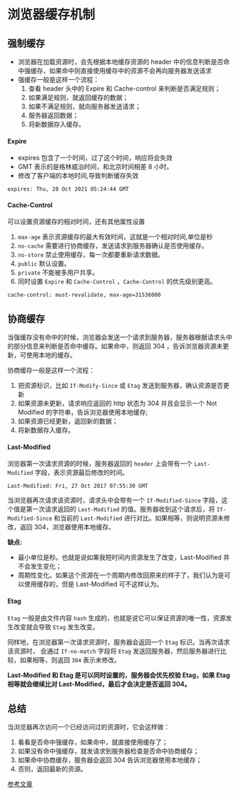 # 浏览器缓存机制

##

## 强制缓存

- 浏览器在加载资源时，会先根据本地缓存资源的 header 中的信息判断是否命中强缓存，如果命中则直接使用缓存中的资源不会再向服务器发送请求
- 强缓存一般是这样一个流程：
  1. 查看 header 头中的 Expire 和 Cache-control 来判断是否满足规则；
  2. 如果满足规则，就返回缓存的数据；
  3. 如果不满足规则，就向服务器发送请求；
  4. 服务器返回数据；
  5. 将新数据存入缓存。

#### Expire

- expires 包含了一个时间，过了这个时间，响应将会失效
- GMT 表示的是格林威治时间，和北京时间相差 8 小时。
- 修改了客户端的本地时间,导致判断缓存失效

```
expires: Thu, 28 Oct 2021 05:24:44 GMT
```

#### Cache-Control

可以设置资源缓存的相对时间，还有其他属性设置

1. `max-age` 表示资源缓存的最大有效时间，这就是一个相对时间,单位是秒
2. `no-cache` 需要进行协商缓存，发送请求到服务器确认是否使用缓存。
3. `no-store` 禁止使用缓存，每一次都要重新请求数据。
4. `public` 默认设置。
5. `private` 不能被多用户共享。
6. 同时设置 `Expire` 和 `Cache-Control` ，`Cache-Control` 的优先级别更高。

```
cache-control: must-revalidate, max-age=31536000
```

## 协商缓存

当强缓存没有命中的时候，浏览器会发送一个请求到服务器，服务器根据请求头中的部分信息来判断是否命中缓存。如果命中，则返回 304 ，告诉浏览器资源未更新，可使用本地的缓存。

协商缓存一般是这样一个流程：

1. 把资源标识，比如 `If-Modify-Since` 或 `Etag` 发送到服务器，确认资源是否更新
2. 如果资源未更新，请求响应返回的 http 状态为 304 并且会显示一个 Not Modified 的字符串，告诉浏览器使用本地缓存;
3. 如果资源已经更新，返回新的数据；
4. 将新数据存入缓存。

#### Last-Modified

浏览器第一次请求资源的时候，服务器返回的 `header` 上会带有一个 `Last-Modified` 字段，表示资源最后修改的时间。

```
Last-Modified: Fri, 27 Oct 2017 07:55:30 GMT
```

当浏览器再次请求该资源时，请求头中会带有一个 `If-Modified-Since` 字段，这个值是第一次请求返回的 `Last-Modified` 的值。服务器收到这个请求后，将 `If-Modified-Since` 和当前的 `Last-Modified` 进行对比。如果相等，则说明资源未修改，返回 304，浏览器使用本地缓存。

**缺点:**

- 最小单位是秒。也就是说如果我短时间内资源发生了改变，Last-Modified 并不会发生变化；
- 周期性变化。如果这个资源在一个周期内修改回原来的样子了，我们认为是可以使用缓存的，但是 Last-Modified 可不这样认为。

#### Etag

`Etag` 一般是由文件内容 `hash` 生成的，也就是说它可以保证资源的唯一性，资源发生改变就会导致 `Etag` 发生改变。

同样地，在浏览器第一次请求资源时，服务器会返回一个 `Etag` 标识。当再次请求该资源时， 会通过 `If-no-match` 字段将 `Etag` 发送回服务器，然后服务器进行比较，如果相等，则返回 `304` 表示未修改。

**Last-Modified 和 Etag 是可以同时设置的，服务器会优先校验 Etag，如果 Etag 相等就会继续比对 Last-Modified，最后才会决定是否返回 304。**

## 总结

当浏览器再次访问一个已经访问过的资源时，它会这样做：

1. 看看是否命中强缓存，如果命中，就直接使用缓存了；
2. 如果没有命中强缓存，就发请求到服务器检查是否命中协商缓存；
3. 如果命中协商缓存，服务器会返回 304 告诉浏览器使用本地缓存；
4. 否则，返回最新的资源。

[参考文章](https://mp.weixin.qq.com/s/Wvc0lkLpgyEW_u7bbMdvpQ)
